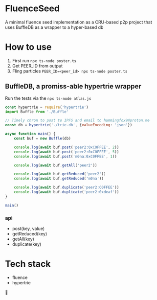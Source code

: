 # FluenceSeed

A minimal fluence seed implementation as a CRU-based p2p project that uses BuffleDB as a wrapper to a hyper-based db

# How to use
1. First run `npx ts-node poster.ts`
2. Get PEER_ID from output
3. Fling particles `PEER_ID=<peer_id> npx ts-node poster.ts`

## BuffleDB, a promiss-able hypertrie wrapper

Run the tests via the `npx ts-node atlas.js`

```js
const hypertrie = require('hypertrie')
import Buffle from './Buffle'

// Timely chron to post to IPFS and email to hummingfox9@proton.me
const db = hypertrie('./trie.db', {valueEncoding: 'json'})

async function main() {
    const buf = new Buffle(db)

    console.log(await buf.post('peer2:0xC0FFEE', 2))
    console.log(await buf.post('peer2:0xC0FFEE', 5))
    console.log(await buf.post('m0na:0xC0FFEE', 1))

    console.log(await buf.getAll('peer2'))

    console.log(await buf.getReduced('peer2'))
    console.log(await buf.getReduced('m0na'))

    console.log(await buf.duplicate('peer2:C0FFEE'))
    console.log(await buf.duplicate('peer2:0xdeaf'))
}

main()
```

### api
* post(key, value)
* getReduced(key)
* getAll(key)
* duplicate(key)

# Tech stack
* fluence
* hypertrie

🦋
